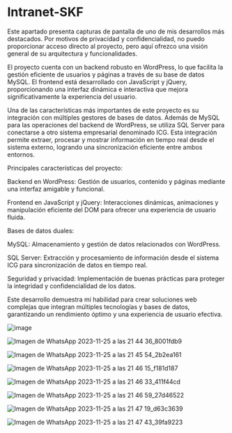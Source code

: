 # Intranet-SKF
Este apartado presenta capturas de pantalla de uno de mis desarrollos más destacados. Por motivos de privacidad y confidencialidad, no puedo proporcionar acceso directo al proyecto, pero aquí ofrezco una visión general de su arquitectura y funcionalidades.

El proyecto cuenta con un backend robusto en WordPress, lo que facilita la gestión eficiente de usuarios y páginas a través de su base de datos MySQL. El frontend está desarrollado con JavaScript y jQuery, proporcionando una interfaz dinámica e interactiva que mejora significativamente la experiencia del usuario.

Una de las características más importantes de este proyecto es su integración con múltiples gestores de bases de datos. Además de MySQL para las operaciones del backend de WordPress, se utiliza SQL Server para conectarse a otro sistema empresarial denominado ICG. Esta integración permite extraer, procesar y mostrar información en tiempo real desde el sistema externo, logrando una sincronización eficiente entre ambos entornos.

Principales características del proyecto:

Backend en WordPress: Gestión de usuarios, contenido y páginas mediante una interfaz amigable y funcional.

Frontend en JavaScript y jQuery: Interacciones dinámicas, animaciones y manipulación eficiente del DOM para ofrecer una experiencia de usuario fluida.

Bases de datos duales:

MySQL: Almacenamiento y gestión de datos relacionados con WordPress.

SQL Server: Extracción y procesamiento de información desde el sistema ICG para sincronización de datos en tiempo real.

Seguridad y privacidad: Implementación de buenas prácticas para proteger la integridad y confidencialidad de los datos.

Este desarrollo demuestra mi habilidad para crear soluciones web complejas que integran múltiples tecnologías y bases de datos, garantizando un rendimiento óptimo y una experiencia de usuario efectiva.


![image](https://github.com/AndrewsMorales/Intranet-SKF/assets/120028117/09799002-df47-4e28-88bf-2b6f6986ec49)

![Imagen de WhatsApp 2023-11-25 a las 21 44 36_8001fdb9](https://github.com/AndrewsMorales/Intranet-SKF/assets/120028117/8733f17b-abcd-4e7d-898e-3da241165a22)

![Imagen de WhatsApp 2023-11-25 a las 21 45 54_2b2ea161](https://github.com/AndrewsMorales/Intranet-SKF/assets/120028117/d20e4a81-d819-42ba-9c84-f882cb7300c4)

![Imagen de WhatsApp 2023-11-25 a las 21 46 15_f181d187](https://github.com/AndrewsMorales/Intranet-SKF/assets/120028117/5010aa21-8c68-4173-9f8c-718272ed55af)

![Imagen de WhatsApp 2023-11-25 a las 21 46 33_411f44cd](https://github.com/AndrewsMorales/Intranet-SKF/assets/120028117/7d8b18e8-562d-44d6-a1d4-692553d2b713)

![Imagen de WhatsApp 2023-11-25 a las 21 46 59_27d46522](https://github.com/AndrewsMorales/Intranet-SKF/assets/120028117/3bb243e9-9bbf-4528-9411-227fc5be6b71)

![Imagen de WhatsApp 2023-11-25 a las 21 47 19_d63c3639](https://github.com/AndrewsMorales/Intranet-SKF/assets/120028117/7b065517-6356-4caa-85ac-51a6e2be2e63)

![Imagen de WhatsApp 2023-11-25 a las 21 47 43_39fa9223](https://github.com/AndrewsMorales/Intranet-SKF/assets/120028117/26173f25-90d1-4b22-9175-54ff9d560309)
